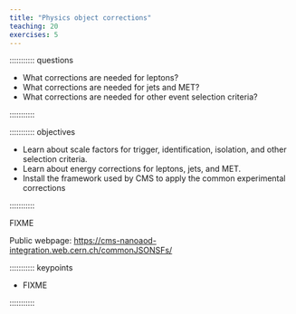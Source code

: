 ```yaml
---
title: "Physics object corrections"
teaching: 20
exercises: 5
---
```


::::::::::: questions

- What corrections are needed for leptons?
- What corrections are needed for jets and MET?
- What corrections are needed for other event selection criteria?

:::::::::::

::::::::::: objectives

- Learn about scale factors for trigger, identification, isolation, and other selection criteria.
- Learn about energy corrections for leptons, jets, and MET.
- Install the framework used by CMS to apply the common experimental corrections

:::::::::::

FIXME

Public webpage: https://cms-nanoaod-integration.web.cern.ch/commonJSONSFs/

::::::::::: keypoints

- FIXME

:::::::::::
